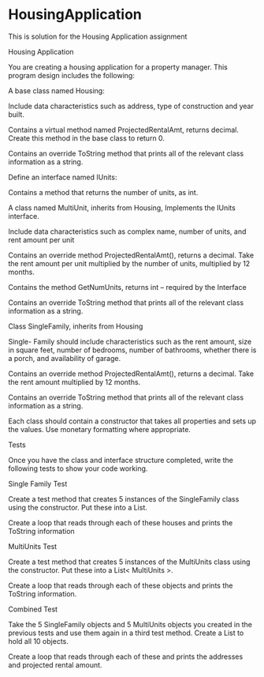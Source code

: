 # HousingApplication
This is solution for the Housing Application assignment

Housing Application

You are creating a housing application for a property manager. This program design includes the following:

A base class named Housing:

Include data characteristics such as address, type of construction and year built.

Contains a virtual method named ProjectedRentalAmt, returns decimal. Create this method in the base class to return 0.

Contains an override ToString method that prints all of the relevant class information as a string.

Define an interface named IUnits:

Contains a method that returns the number of units, as int.

A class named MultiUnit, inherits from Housing, Implements the IUnits interface.

Include data characteristics such as complex name, number of units, and rent amount per unit

Contains an override method ProjectedRentalAmt(), returns a decimal. Take the rent amount per unit multiplied by the number of units, multiplied by 12 months.

Contains the method GetNumUnits, returns int – required by the Interface

Contains an override ToString method that prints all of the relevant class information as a string.

Class SingleFamily, inherits from Housing

Single- Family should include characteristics such as the rent amount, size in square feet, number of bedrooms, number of bathrooms, whether there is a porch, and availability of garage.

Contains an override method ProjectedRentalAmt(), returns a decimal. Take the rent amount multiplied by 12 months.

Contains an override ToString method that prints all of the relevant class information as a string.

Each class should contain a constructor that takes all properties and sets up the values. Use monetary formatting where appropriate.

Tests

Once you have the class and interface structure completed, write the following tests to show your code working.

Single Family Test

Create a test method that creates 5 instances of the SingleFamily class using the constructor. Put these into a List<SingleFamily>.

Create a loop that reads through each of these houses and prints the ToString information

MultiUnits Test

Create a test method that creates 5 instances of the MultiUnits class using the constructor. Put these into a List< MultiUnits >.

Create a loop that reads through each of these objects and prints the ToString information.

Combined Test

Take the 5 SingleFamily objects and 5 MultiUnits objects you created in the previous tests and use them again in a third test method.  Create a List<Housing> to hold all 10 objects.

Create a loop that reads through each of these and prints the addresses and projected rental amount.
